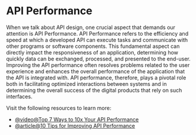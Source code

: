 # API Performance

When we talk about API design, one crucial aspect that demands our attention is API Performance. API Performance refers to the efficiency and speed at which a developed API can execute tasks and communicate with other programs or software components. This fundamental aspect can directly impact the responsiveness of an application, determining how quickly data can be exchanged, processed, and presented to the end-user. Improving the API performance often resolves problems related to the user experience and enhances the overall performance of the application that the API is integrated with. API performance, therefore, plays a pivotal role both in facilitating optimized interactions between systems and in determining the overall success of the digital products that rely on such interfaces.

Visit the following resources to learn more:

- [@video@Top 7 Ways to 10x Your API Performance](https://www.youtube.com/watch?v=zvWKqUiovAM)
- [@article@10 Tips for Improving API Performance](https://nordicapis.com/10-tips-for-improving-api-performance/)
